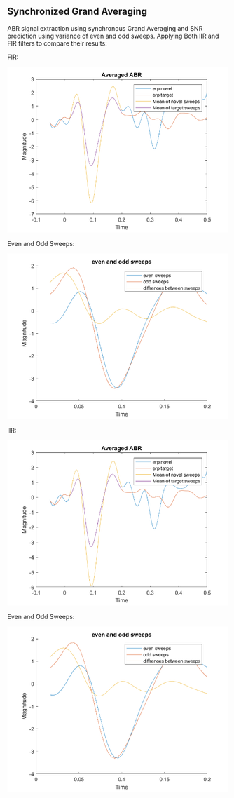 ## Synchronized Grand Averaging 
ABR signal extraction using synchronous Grand Averaging and SNR prediction using variance of even and odd sweeps. 
Applying Both IIR and FIR filters to compare their results:

FIR:

![FIR](Averaged%20ABR%20FIR.png)

Even and Odd Sweeps:

![FIR-EO](./even%20and%20odd%20sweeps%20FIR.png)

IIR:

![IIR](./Averaged%20ABR%20IIR.png)

Even and Odd Sweeps:

![IIR-EO](./even%20and%20odd%20sweeps%20IIR.png)
